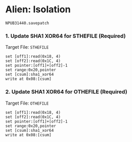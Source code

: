 #  Alien: Isolation

`NPUB31440.savepatch`

### 1. Update SHA1 XOR64 for STHEFILE (Required)

Target File: `STHEFILE`

```
set [off1]:read(0x18, 4)
set [off2]:read(0x1C, 4)
set pointer:[off1]+[off2]-1
set range:0x20,pointer
set [csum]:sha1_xor64
write at 0x08:[csum]
```

### 2. Update SHA1 XOR64 for OTHEFILE (Required)

Target File: `OTHEFILE`

```
set [off1]:read(0x18, 4)
set [off2]:read(0x1C, 4)
set pointer:[off1]+[off2]-1
set range:0x20,pointer
set [csum]:sha1_xor64
write at 0x08:[csum]
```

